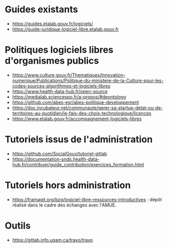 # Guides existants

- https://guides.etalab.gouv.fr/logiciels/
- https://guide-juridique-logiciel-libre.etalab.gouv.fr

# Politiques logiciels libres d'organismes publics

- https://www.culture.gouv.fr/Thematiques/Innovation-numerique/Publications/Politique-du-ministere-de-la-Culture-pour-les-codes-sources-algorithmes-et-logiciels-libres
- https://www.health-data-hub.fr/open-source
- https://medialab.sciencespo.fr/a-propos/#deontology
- https://github.com/abes-esr/abes-politique-developpement
- https://doc.incubateur.net/communaute/gerer-sa-startup-detat-ou-de-territoires-au-quotidien/je-fais-des-choix-technologique/licences
- https://www.etalab.gouv.fr/accompagnement-logiciels-libres

# Tutoriels issus de l'administration

- https://github.com/SocialGouv/tutoriel-gitlab
- https://documentation-snds.health-data-hub.fr/contribuer/guide_contribution/exercices_formation.html

# Tutoriels hors administration

- https://framagit.org/bzg/logiciel-libre-ressources-introductives :
  dépôt réalisé dans le cadre des échanges avec l'AMUE.

# Outils

- https://gitlab.info.uqam.ca/travo/travo
